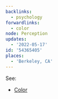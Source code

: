 ```yaml
---
backlinks:
  - psychology
forwardlinks:
  - color
node: Perception
updates:
  - '2022-05-17'
id: '54365405'
places:
  - 'Berkeley, CA'
---
```

See: 

- [Color](color.md)
